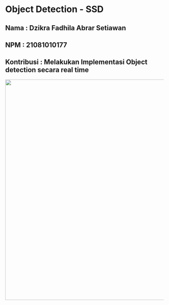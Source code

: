 
# Object Detection - SSD

## Nama : Dzikra Fadhila Abrar Setiawan
## NPM : 21081010177
## Kontribusi : Melakukan Implementasi Object detection secara real time
<p>
  <img src="https://github.com/subaaaiii/Object-Detection-SSD/assets/134286891/3c031ec1-e0c9-4328-ba2c-a7a4a1faf0f2" alt="" class="img-responsive" width="700">
</p>





